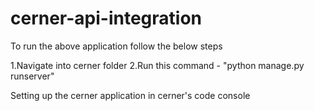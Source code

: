 # cerner-api-integration

To run the above application follow the below steps

1.Navigate into cerner folder
2.Run this command - "python manage.py runserver"

Setting up the cerner application in cerner's code console
